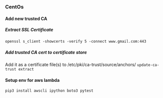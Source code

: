 ### CentOs

#### Add new trusted CA 
##### Extract SSL Certificate
```openssl s_client -showcerts -verify 5 -connect www.gmail.com:443```

##### Add trusted CA cert to certificate store
Add it as a certificate file(s) to /etc/pki/ca-trust/source/anchors/
```update-ca-trust extract```

#### Setup env for aws lambda
```pip3 install awscli ipython boto3 pytest```
